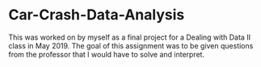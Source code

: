# Car-Crash-Data-Analysis
This was worked on by myself as a final project for a Dealing with Data II class in May 2019. The goal of this assignment was to be given questions from the professor that I would have to solve and interpret. 

